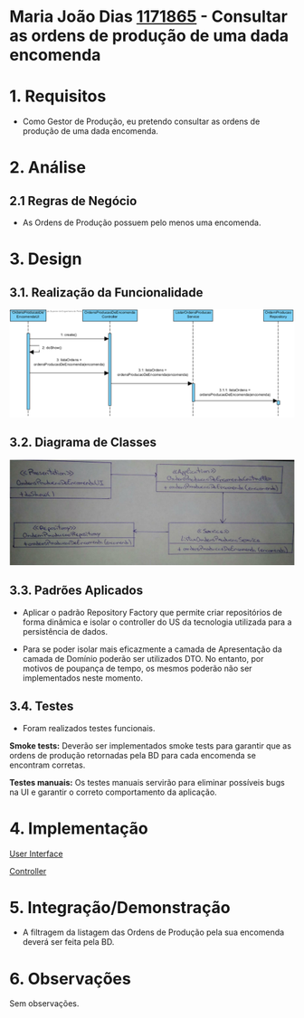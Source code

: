 **Maria João Dias [1171865](../)** - Consultar as ordens de produção de uma dada encomenda
=======================================


# 1. Requisitos

- Como Gestor de Produção, eu pretendo consultar as ordens de produção de uma dada encomenda.

# 2. Análise

## 2.1 Regras de Negócio

- As Ordens de Produção possuem pelo menos uma encomenda.

# 3. Design

## 3.1. Realização da Funcionalidade

![2012_ConsultarOrdensProducao_SD.png](2012_ConsultarOrdensProducao_SD.png)

## 3.2. Diagrama de Classes

![2012_ConsultarOrdensProducao_CD.jpg](2012_ConsultarOrdensProducao_CD.jpg)

## 3.3. Padrões Aplicados

- Aplicar o padrão Repository Factory que permite criar repositórios de forma dinâmica e isolar o controller do US da tecnologia utilizada para a persistência de dados.

- Para se poder isolar mais eficazmente a camada de Apresentação da camada de Domínio poderão ser utilizados DTO. No entanto, por motivos de poupança de tempo, os mesmos poderão não ser implementados neste momento.

## 3.4. Testes

- Foram realizados testes funcionais.

**Smoke tests:**
Deverão ser implementados smoke tests para garantir que as ordens de produção retornadas pela BD para cada encomenda se encontram corretas.

**Testes manuais:**
Os testes manuais servirão para eliminar possíveis bugs na UI e garantir o correto comportamento da aplicação.

# 4. Implementação
[User Interface](https://bitbucket.org/joaomfas/lei_isep_2019_20_sem4_2na_1181436_1171668_1171865_1190293/src/master/app/base.app.backoffice.console/src/main/java/eapli/base/app/backoffice/presentation/ordensproducao/OrdensProducaoDeEncomendaUI.java)

[Controller](https://bitbucket.org/joaomfas/lei_isep_2019_20_sem4_2na_1181436_1171668_1171865_1190293/src/master/app/base.core/src/main/java/eapli/base/gestaoordensproducao/application/OrdensProducaoDeEncomendaController.java)


# 5. Integração/Demonstração

- A filtragem da listagem das Ordens de Produção pela sua encomenda deverá ser feita pela BD.

# 6. Observações

Sem observações.
